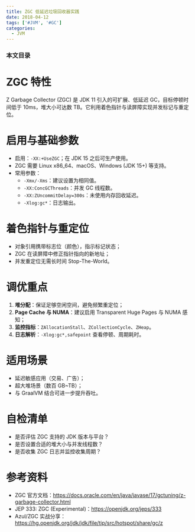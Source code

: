 ```yaml
---
title: ZGC 低延迟垃圾回收器实践
date: 2018-04-12
tags: ['#JVM', '#GC']
categories:
  - JVM
---
```


### 本文目录
<!-- toc -->

# ZGC 特性
Z Garbage Collector (ZGC) 是 JDK 11 引入的可扩展、低延迟 GC，目标停顿时间低于 10ms，堆大小可达数 TB。它利用着色指针与读屏障实现并发标记与重定位。

# 启用与基础参数
- 启用：`-XX:+UseZGC`；在 JDK 15 之后可生产使用。
- ZGC 需要 Linux x86_64、macOS、Windows (JDK 15+) 等支持。
- 常用参数：
  - `-Xmx/-Xms`：建议设置为相同值。
  - `-XX:ConcGCThreads`：并发 GC 线程数。
  - `-XX:ZUncommitDelay=300s`：未使用内存回收延迟。
  - `-Xlog:gc*`：日志输出。

# 着色指针与重定位
- 对象引用携带标志位（颜色），指示标记状态；
- ZGC 在读屏障中修正指针指向的新地址；
- 并发重定位无需长时间 Stop-The-World。

# 调优重点
1. **堆分配**：保证足够空闲空间，避免频繁重定位；
2. **Page Cache 与 NUMA**：建议启用 Transparent Huge Pages 与 NUMA 感知；
3. **监控指标**：`ZAllocationStall`、`ZCollectionCycle`、`ZHeap`。
4. **日志解析**：`-Xlog:gc*,safepoint` 查看停顿、周期耗时。

# 适用场景
- 延迟敏感应用（交易、广告）；
- 超大堆场景（数百 GB~TB）；
- 与 GraalVM 结合可进一步提升吞吐。

# 自检清单
- 是否评估 ZGC 支持的 JDK 版本与平台？
- 是否设置合适的堆大小与并发线程数？
- 是否收集 ZGC 日志并监控收集周期？

# 参考资料
- ZGC 官方文档：https://docs.oracle.com/en/java/javase/17/gctuning/z-garbage-collector.html
- JEP 333: ZGC (Experimental)：https://openjdk.org/jeps/333
- Azul/ZGC 实战分享：https://hg.openjdk.org/jdk/jdk/file/tip/src/hotspot/share/gc/z

